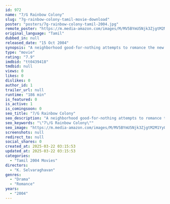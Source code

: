 ```yaml
---
id: 972
name: "7/G Rainbow Colony"
slug: "7g-rainbow-colony-tamil-movie-download"
poster: "posters/7g-rainbow-colony-tamil-2004.jpg"
remote_poster: "https://m.media-amazon.com/images/M/MV5BYmU5Njk3ZjgtM2M1Yy00ZDg2LTgzMDgtODc4YjBjZmVjZGQ1XkEyXkFqcGc@._V1_SX300.jpg"
original_language: "Tamil"
dubbed_in: null
released_date: "15 Oct 2004"
synopsis: "A neighborhood good-for-nothing attempts to romance the new girl in town."
type: "movie"
rating: "7.9"
imdbid: "tt0439418"
tmdbid: null
views: 0
likes: 0
dislikes: 0
author_id: 1
trailer_url: null
runtime: "186 min"
is_featured: 0
is_active: 1
is_comingsoon: 0
seo_title: "7/G Rainbow Colony"
seo_description: "A neighborhood good-for-nothing attempts to romance the new girl in town."
seo_keywords: "\"7\/G Rainbow Colony\""
seo_image: "https://m.media-amazon.com/images/M/MV5BYmU5Njk3ZjgtM2M1Yy00ZDg2LTgzMDgtODc4YjBjZmVjZGQ1XkEyXkFqcGc@._V1_SX300.jpg"
screenshots: null
redirect_to: null
social_shares: 0
created_at: 2025-03-22 03:15:53
updated_at: 2025-03-22 03:15:53
categories:
  - "Tamil 2004 Movies"
directors:
  - "K. Selvaraghavan"
genres:
  - "Drama"
  - "Romance"
years:
  - "2004"
---
```

